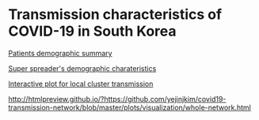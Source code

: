 # Transmission characteristics of COVID-19 in South Korea

[Patients demographic summary](http://htmlpreview.github.io/?https://github.com/yejinjkim/covid19-transmission-network/blob/master/plots/patient_demographics.html)


[Super spreader's demographic charateristics](http://htmlpreview.github.io/?https://github.com/yejinjkim/covid19-transmission-network/blob/master/plots/degree-age-province.html)

[Interactive plot for local cluster transmission](http://htmlpreview.github.io/?https://github.com/yejinjkim/covid19-transmission-network/blob/master/plots/community-transmission.html)

http://htmlpreview.github.io/?https://github.com/yejinjkim/covid19-transmission-network/blob/master/plots/visualization/whole-network.html
